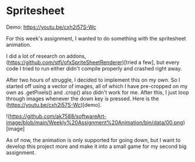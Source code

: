 # Spritesheet

Demo: https://youtu.be/cxh2i57S-Wc

For this week's assignment, I wanted to do something with the spritesheet animation.

I did a lot of research on addons, (https://github.com/stfj/ofxSpriteSheetRenderer)[tried a few], but every code I tried to run either didn't compile properly and crashed right away.

After two hours of struggle, I decided to implement this on my own. So I started off using a vector of images, all of which I have pre-cropped on my own as .getPixels() and .crop() also didn't work for me. After this, I just loop through images whenever the down key is pressed. Here is the (https://youtu.be/cxh2i57S-Wc)[demo].

!(https://github.com/ak7588/softwareArt-image/blob/main/Weekly%20Assignment%20Animation/bin/data/00.png)[image]

As of now, the animation is only supported for going down, but I want to develop this project more and make it into a small game for my second big assignment.


